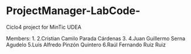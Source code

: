 # ProjectManager-LabCode-
Ciclo4 project for MinTic UDEA

Members: 
1.
2.Cristian Camilo Parada Cárdenas 
3.
4.Juan Guillermo Serna Agudelo
5.Luis Alfredo Pinzón Quintero
6.Raúl Fernando Ruiz Ruiz
